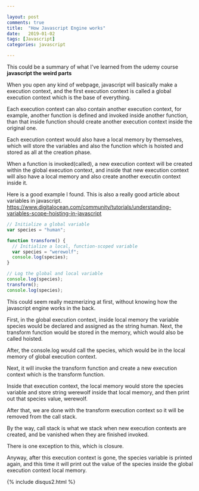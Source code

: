 ```yaml
---

layout: post
comments: true
title:  "How Javascript Engine works"
date:   2019-01-02
tags: [Javascript] 
categories: javascript 

---
```


This could be a summary of what I've learned from the udemy course
<br>
**javascript the weird parts**
<br>

When you open any kind of webpage, 
javascript will basically make a execution context,
and the first execution context is called a global execution context 
which is the base of everything.

Each execution context can also contain 
another execution context,
for example, another function is defined and invoked 
inside another function, than that inside function should create
another execution context inside the original one.

Each execution context would also have a local memory by themselves,
which will store the variables and also the function 
which is hoisted and stored as all at the creation phase.


When a function is invoked(called), 
a new execution context will be created within the global execution context,
and inside that new execution context will also have a local memory 
and also create another executin context inside it.

Here is a good example I found.
This is also a really good article about variables in javascript.
<br>
https://www.digitalocean.com/community/tutorials/understanding-variables-scope-hoisting-in-javascript

```javascript
// Initialize a global variable
var species = "human";

function transform() {
  // Initialize a local, function-scoped variable
  var species = "werewolf";
  console.log(species);
}

// Log the global and local variable
console.log(species);
transform();
console.log(species);
```

This could seem really mezmerizing at first, without knowing how the javascript engine
works in the back.

First, in the global execution context, inside local memory the variable species 
would be declared and assigned as the string human.
Next, the transform function would be stored in the memory, which would also be called
hoisted.

After, the console.log would call the species, which would be in the local memory of 
global execution context.

Next, it will invoke the transform function and create a new execution context
which is the transform function.

Inside that execution context, the local memory would store the species variable
and store string werewolf inside that local memory, 
and then print out that species value, werewolf.

After that, we are done with the transform execution context
so it will be removed from the call stack.

By the way, call stack is what we stack when new execution contexts
are created, and be vanished when they are finished invoked.

There is one exception to this, which is closure.

Anyway, after this execution context is gone,
the species variable is printed again, and this time
it will print out the value of the species inside the global execution context
local memory.


{% include disqus2.html %}
